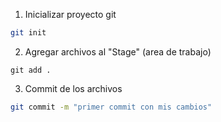 1. Inicializar proyecto git
```sh
git init
```

2. Agregar archivos al "Stage" (area de trabajo)
```
git add .
```

3. Commit de los archivos
```sh
git commit -m "primer commit con mis cambios"
```

